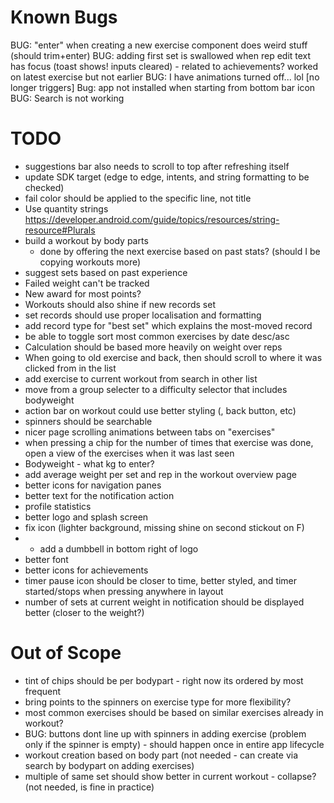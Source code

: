 # Known Bugs
BUG: "enter" when creating a new exercise component does weird stuff (should trim+enter)
BUG: adding first set is swallowed when rep edit text has focus (toast shows! inputs cleared) - related to achievements? worked on latest exercise but not earlier
BUG: I have animations turned off... lol
[no longer triggers] Bug: app not installed when starting from bottom bar icon
BUG: Search is not working


# TODO
- suggestions bar also needs to scroll to top after refreshing itself
- update SDK target (edge to edge, intents, and string formatting to be checked)
- fail color should be applied to the specific line, not title
- Use quantity strings https://developer.android.com/guide/topics/resources/string-resource#Plurals
- build a workout by body parts
    - done by offering the next exercise based on past stats? (should I be copying workouts more)
- suggest sets based on past experience
- Failed weight can't be tracked
- New award for most points?
- Workouts should also shine if new records set
- set records should use proper localisation and formatting
- add record type for "best set" which explains the most-moved record
- be able to toggle sort most common exercises by date desc/asc
- Calculation should be based more heavily on weight over reps
- When going to old exercise and back, then should scroll to where it was clicked from in the list
- add exercise to current workout from search in other list
- move from a group selecter to a difficulty selector that includes bodyweight
- action bar on workout could use better styling (, back button, etc)
- spinners should be searchable
- nicer page scrolling animations between tabs on "exercises"
- when pressing a chip for the number of times that exercise was done, open a view of the exercises when it was last seen
- Bodyweight - what kg to enter?
- add average weight per set and rep in the workout overview page
- better icons for navigation panes
- better text for the notification action
- profile statistics
- better logo and splash screen
- fix icon (lighter background, missing shine on second stickout on F)
- - add a dumbbell in bottom right of logo
- better font
- better icons for achievements
- timer pause icon should be closer to time, better styled, and timer started/stops when pressing anywhere in layout
- number of sets at current weight in notification should be displayed better (closer to the weight?)


# Out of Scope
- tint of chips should be per bodypart - right now its ordered by most frequent
- bring points to the spinners on exercise type for more flexibility?
- most common exercises should be based on similar exercises already in workout?
- BUG: buttons dont line up with spinners in adding exercise (problem only if the spinner is empty) - should happen once in entire app lifecycle
- workout creation based on body part (not needed - can create via search by bodypart on adding exercises)
- multiple of same set should show better in current workout - collapse? (not needed, is fine in practice)